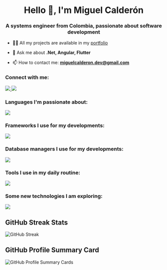 <h1 align="center">Hello 👋, I'm Miguel Calderón</h1>
<h3 align="center">A systems engineer from Colombia, passionate about software development</h3>

- 👨‍💻 All my projects are available in my [portfolio](https://miguel-calderon-gutierrez.github.io/Portafolio/)

- 💬 Ask me about **.Net, Angular, Flutter**

- 📫 How to contact me: **miguelcalderon.dev@gmail.com**

<h3 align="left">Connect with me:</h3>
<p align="left">
 <a href="https://www.linkedin.com/in/programador-miguel-calderon/" target="_blank">
    <img src="https://skillicons.dev/icons?i=linkedin&theme=light"/>
  </a>

 <a href="https://github.com/login?return_to=https%3A%2F%2Fgithub.com%2FMiguel-Calderon-Gutierrez" target="_blank">
    <img src="https://skillicons.dev/icons?i=github&theme=light" />
  </a>

</p>

<h3 align="left">Languages I'm passionate about:</h3>
<p align="left">
  <a href="#">
    <img src="https://skillicons.dev/icons?i=cs,py,ts,java,js,dart&theme=light" />
  </a>
</p>

<h3 align="left">Frameworks I use for my developments:</h3>
<p align="left">
  <a href="#">
    <img src="https://skillicons.dev/icons?i=angular,flutter,bootstrap,dotnet,fastapi&theme=light" />
  </a>
</p>

<h3 align="left">Database managers I use for my developments:</h3>
<p align="left">
  <a href="#">
    <img src="https://skillicons.dev/icons?i=mysql,mongodb,postgres&theme=light&perline=6" />
  </a>
</p>

<h3 align="left">Tools I use in my daily routine:</h3>
<p align="left">
  <a href="#">
    <img src="https://skillicons.dev/icons?i=visualstudio,vscode,androidstudio,git,github,idea,linux,postman,pycharm&theme=light&perline=6" />
  </a>
</p>

<h3 align="left">Some new technologies I am exploring:</h3>
<p align="left">
  <a href="#">
    <img src="https://skillicons.dev/icons?i=opencv,sklearn,pytorch,tensorflow,arduino&theme=light&perline=6" />
  </a>
</p>

<!--
## GitHub Top Langs
![Top Langs](https://github-readme-stats.vercel.app/api/top-langs/?username=Miguel-Calderon-Gutierrez)
-->
## GitHub Streak Stats
![GitHub Streak](https://github-readme-streak-stats.herokuapp.com/?user=Miguel-Calderon-Gutierrez)
## GitHub Profile Summary Card
![GitHub Profile Summary Cards](https://github-profile-summary-cards.vercel.app/api/cards/profile-details?username=Miguel-Calderon-Gutierrez)



